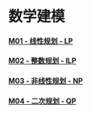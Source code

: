 # 数学建模

#### [M01 - 线性规划 - LP](Matlab/M01)

#### [M02 - 整数规划 - ILP](Matlab/M02)

#### [M03 - 非线性规划 - NP](Matlab/M03)

#### [M04 - 二次规划 - QP](Matlab/M04)